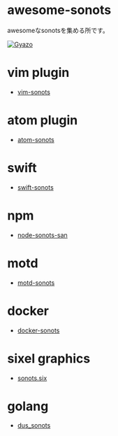 # awesome-sonots
awesomeなsonotsを集める所です。

[![Gyazo](http://i.gyazo.com/749b11f9a2a3e3b9c777ac021f4675f2.png)](http://gyazo.com/749b11f9a2a3e3b9c777ac021f4675f2)

# vim plugin

- [vim-sonots](https://github.com/mattn/vim-sonots)

# atom plugin

- [atom-sonots](https://github.com/hokaccha/atom-sonots)
 
# swift

- [swift-sonots](https://github.com/punytan/swift-sonots)


# npm
- [node-sonots-san](https://github.com/watilde/node-sonots-san)

# motd
- [motd-sonots](https://gist.github.com/chiastolite/7a953ba33afc342b0c42)

# docker
- [docker-sonots](https://twitter.com/deeeet/status/577389274154213376)

# sixel graphics
- [sonots.six](https://gist.github.com/mattn/f5e3e7f980147495a74d)

# golang
- [dus_sonots](https://github.com/shibukawa/dus_sonots)
